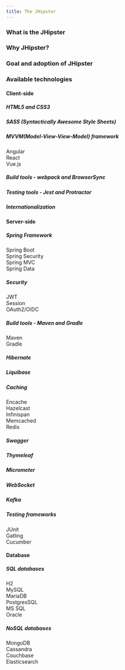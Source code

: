 ```yaml
---
title: The JHipster
---
```


### What is the JHipster

### Why JHipster?

### Goal and adoption of JHipster

### Available technologies

#### Client-side
##### HTML5 and CSS3
##### SASS (Syntactically Awesome Style Sheets)
##### MVVM(Model-View-View-Model) framework
Angular  
React  
Vue.js  
##### Build tools - webpack and BrowserSync
##### Testing tools - Jest and Protractor
##### Internationalization
#### Server-side
##### Spring Framework
Spring Boot  
Spring Security  
Spring MVC  
Spring Data  
##### Security
JWT  
Session  
OAuth2/OIDC  
##### Build tools - Maven and Gradle
Maven  
Gradle  
##### Hibernate
##### Liquibase
##### Caching
Encache  
Hazelcast  
Infinispan  
Memcached  
Redis  
##### Swagger
##### Thymeleaf
##### Micrometer
##### WebSocket
##### Kafka
##### Testing frameworks
JUnit  
Gatling  
Cucumber  
#### Database
##### SQL databases
H2  
MySQL  
MariaDB  
PostgresSQL  
MS SQL  
Oracle  
##### NoSQL databases
MongoDB  
Cassandra  
Couchbase  
Elasticsearch
